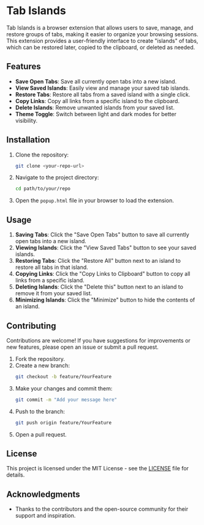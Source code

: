 # Tab Islands

Tab Islands is a browser extension that allows users to save, manage, and restore groups of tabs, making it easier to organize your browsing sessions. This extension provides a user-friendly interface to create "islands" of tabs, which can be restored later, copied to the clipboard, or deleted as needed.

## Features

- **Save Open Tabs**: Save all currently open tabs into a new island.
- **View Saved Islands**: Easily view and manage your saved tab islands.
- **Restore Tabs**: Restore all tabs from a saved island with a single click.
- **Copy Links**: Copy all links from a specific island to the clipboard.
- **Delete Islands**: Remove unwanted islands from your saved list.
- **Theme Toggle**: Switch between light and dark modes for better visibility.

## Installation

1. Clone the repository:
   ```bash
   git clone <your-repo-url>
   ```

2. Navigate to the project directory:
   ```bash
   cd path/to/your/repo
   ```

3. Open the `popup.html` file in your browser to load the extension.

## Usage

1. **Saving Tabs**: Click the "Save Open Tabs" button to save all currently open tabs into a new island.
2. **Viewing Islands**: Click the "View Saved Tabs" button to see your saved islands.
3. **Restoring Tabs**: Click the "Restore All" button next to an island to restore all tabs in that island.
4. **Copying Links**: Click the "Copy Links to Clipboard" button to copy all links from a specific island.
5. **Deleting Islands**: Click the "Delete this" button next to an island to remove it from your saved list.
6. **Minimizing Islands**: Click the "Minimize" button to hide the contents of an island.

## Contributing

Contributions are welcome! If you have suggestions for improvements or new features, please open an issue or submit a pull request.

1. Fork the repository.
2. Create a new branch:
   ```bash
   git checkout -b feature/YourFeature
   ```
3. Make your changes and commit them:
   ```bash
   git commit -m "Add your message here"
   ```
4. Push to the branch:
   ```bash
   git push origin feature/YourFeature
   ```
5. Open a pull request.

## License

This project is licensed under the MIT License - see the [LICENSE](LICENSE) file for details.

## Acknowledgments

- Thanks to the contributors and the open-source community for their support and inspiration.
